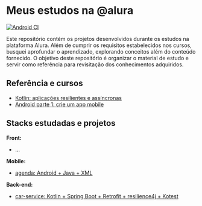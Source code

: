 # Meus estudos na @alura

[![Android CI](https://github.com/hebertcisco/alura/actions/workflows/android.yml/badge.svg)](https://github.com/hebertcisco/alura/actions/workflows/android.yml)

Este repositório contém os projetos desenvolvidos durante os estudos na plataforma Alura. Além de cumprir os requisitos estabelecidos nos cursos, busquei aprofundar o aprendizado, explorando conceitos além do conteúdo fornecido. O objetivo deste repositório é organizar o material de estudo e servir como referência para revisitação dos conhecimentos adquiridos.

## Referência e cursos

- [Kotlin:  aplicações resilientes e assíncronas](/kotlin-aplicacoes-resilientes-assincronas/)
- [Android parte 1: crie um app mobile](/android-sua-primeira-app-mobile/)

## Stacks estudadas e projetos

**Front:**

- ...

**Mobile:**

- [agenda: Android + Java + XML](/android-sua-primeira-app-mobile/agenda/)

**Back-end:**

- [car-service: Kotlin + Spring Boot + Retrofit + resilience4j + Kotest](/kotlin-aplicacoes-resilientes-assincronas/car-service)
